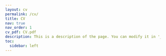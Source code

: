 ```yaml
---
layout: cv
permalink: /cv/
title: CV
nav: true
nav_order: 1
cv_pdf: CV.pdf
description: This is a description of the page. You can modify it in '_pages/cv.md'. You can also change or remove the top pdf download button.
toc:
  sidebar: left
---
```


